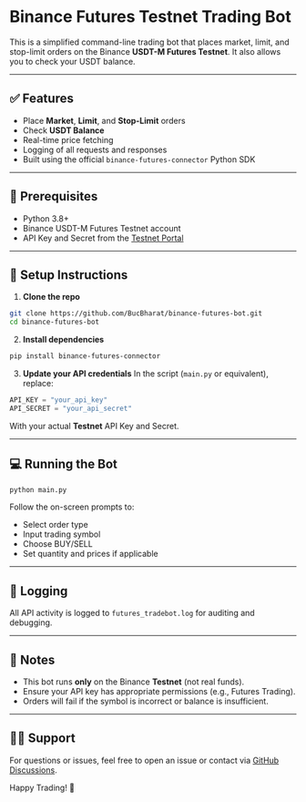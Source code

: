 # Binance Futures Testnet Trading Bot

This is a simplified command-line trading bot that places market, limit, and stop-limit orders on the Binance **USDT-M Futures Testnet**. It also allows you to check your USDT balance.

---

## ✅ Features

* Place **Market**, **Limit**, and **Stop-Limit** orders
* Check **USDT Balance**
* Real-time price fetching
* Logging of all requests and responses
* Built using the official `binance-futures-connector` Python SDK

---

## 🧱 Prerequisites

* Python 3.8+
* Binance USDT-M Futures Testnet account
* API Key and Secret from the [Testnet Portal](https://testnet.binancefuture.com/)

---

## 🚀 Setup Instructions

1. **Clone the repo**

```bash
git clone https://github.com/BucBharat/binance-futures-bot.git
cd binance-futures-bot
```

2. **Install dependencies**

```bash
pip install binance-futures-connector
```

3. **Update your API credentials**
   In the script (`main.py` or equivalent), replace:

```python
API_KEY = "your_api_key"
API_SECRET = "your_api_secret"
```

With your actual **Testnet** API Key and Secret.

---

## 💻 Running the Bot

```bash
python main.py
```

Follow the on-screen prompts to:

* Select order type
* Input trading symbol
* Choose BUY/SELL
* Set quantity and prices if applicable

---

## 📝 Logging

All API activity is logged to `futures_tradebot.log` for auditing and debugging.

---

## 📌 Notes

* This bot runs **only** on the Binance **Testnet** (not real funds).
* Ensure your API key has appropriate permissions (e.g., Futures Trading).
* Orders will fail if the symbol is incorrect or balance is insufficient.

---

## 🙋‍♂️ Support

For questions or issues, feel free to open an issue or contact via [GitHub Discussions](https://github.com/yourusername/binance-futures-bot/discussions).

Happy Trading! 🚀
